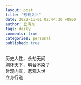```yaml
---
layout: post
title: "悲观入世"
date: 2022-11-01 02:44:30 +0800
author: 丘海东 
tags: daily
comments: true
categories: personal
published: true
---
```

历史人性，永劫无间  
胸怀天下，明台不染？  
哲观内查，悲观入世  
立身行道
